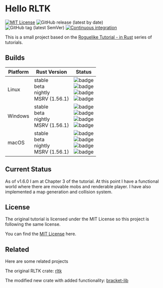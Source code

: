 
# Hello RLTK

[![MIT License](https://img.shields.io/badge/License-MIT-green.svg)](https://choosealicense.com/licenses/mit/)
![GitHub release (latest by date)](https://img.shields.io/github/v/release/AliSajid/hellorltk)
![GitHub tag (latest SemVer)](https://img.shields.io/github/v/tag/AliSajid/hellorltk)
[![Continuous integration](https://github.com/AliSajid/hellorltk/actions/workflows/ci.yaml/badge.svg?branch=main&event=push)](https://github.com/AliSajid/hellorltk/actions/workflows/ci.yaml)

This is a small project based on the
[Roguelike Tutorial - in Rust](https://bfnightly.bracketproductions.com/) series of tutorials.

## Builds

| Platform | Rust Version |Status |
| -------- | ------ | ------ |
| Linux    | stable <br/> beta <br/> nightly <br/> MSRV (1.56.1) | ![badge](https://img.shields.io/endpoint?url=https://gist.githubusercontent.com/AliSajid/f490de4819ea0b8ef5e1732d17ecbbd7/raw/8fa0190704db06ceee232445acbc1cd93b9d641a/ubuntu-stable.json) <br/> ![badge](https://img.shields.io/endpoint?url=https://gist.githubusercontent.com/AliSajid/f490de4819ea0b8ef5e1732d17ecbbd7/raw/8fa0190704db06ceee232445acbc1cd93b9d641a/ubuntu-beta.json) <br/> ![badge](https://img.shields.io/endpoint?url=https://gist.githubusercontent.com/AliSajid/f490de4819ea0b8ef5e1732d17ecbbd7/raw/8fa0190704db06ceee232445acbc1cd93b9d641a/ubuntu-nightly.json) <br/> ![badge](https://img.shields.io/endpoint?url=https://gist.githubusercontent.com/AliSajid/f490de4819ea0b8ef5e1732d17ecbbd7/raw/8fa0190704db06ceee232445acbc1cd93b9d641a/ubuntu-msrv.json) |
| Windows  | stable <br/> beta <br/> nightly <br/> MSRV (1.56.1) | ![badge](https://img.shields.io/endpoint?url=https://gist.githubusercontent.com/AliSajid/f490de4819ea0b8ef5e1732d17ecbbd7/raw/8fa0190704db06ceee232445acbc1cd93b9d641a/windows-stable.json) <br/> ![badge](https://img.shields.io/endpoint?url=https://gist.githubusercontent.com/AliSajid/f490de4819ea0b8ef5e1732d17ecbbd7/raw/8fa0190704db06ceee232445acbc1cd93b9d641a/windows-beta.json) <br/> ![badge](https://img.shields.io/endpoint?url=https://gist.githubusercontent.com/AliSajid/f490de4819ea0b8ef5e1732d17ecbbd7/raw/8fa0190704db06ceee232445acbc1cd93b9d641a/windows-nightly.json) <br/> ![badge](https://img.shields.io/endpoint?url=https://gist.githubusercontent.com/AliSajid/f490de4819ea0b8ef5e1732d17ecbbd7/raw/8fa0190704db06ceee232445acbc1cd93b9d641a/windows-msrv.json) |
| macOS    | stable <br/> beta <br/> nightly <br/> MSRV (1.56.1) | ![badge](https://img.shields.io/endpoint?url=https://gist.githubusercontent.com/AliSajid/f490de4819ea0b8ef5e1732d17ecbbd7/raw/52ba3567864e767d8998a7d02b076541cb49ac65/macos-stable.json) <br/> ![badge](https://img.shields.io/endpoint?url=https://gist.githubusercontent.com/AliSajid/f490de4819ea0b8ef5e1732d17ecbbd7/raw/e6fef805c90b62819296661dd6c9e78ec6c223a3/macos-beta.json) <br/> ![badge](https://img.shields.io/endpoint?url=https://gist.githubusercontent.com/AliSajid/f490de4819ea0b8ef5e1732d17ecbbd7/raw/e6fef805c90b62819296661dd6c9e78ec6c223a3/macos-nightly.json) <br/> ![badge](https://img.shields.io/endpoint?url=https://gist.githubusercontent.com/AliSajid/f490de4819ea0b8ef5e1732d17ecbbd7/raw/a8b51967db7ba6f3a657f7c3b2280fcb56d5c370/macos-msrv.json) |
## Current Status

As of v1.6.0 I am at Chapter 3 of the tutorial.
At this point I have a functional world where there are movable mobs and renderable player.
I have also implemented a map generation and collision system.

## License

The original tutorial is licensed under the MIT License so this project is following the same license.

You can find the [MIT License](https://choosealicense.com/licenses/mit/) here.

## Related

Here are some related projects

The original RLTK crate: [rltk](https://crates.io/crates/rltk)

The modified new crate with added functionality: [bracket-lib](https://crates.io/crates/bracket-lib)
